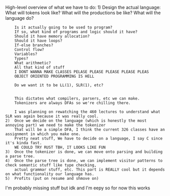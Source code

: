 High-level overview of what we have to do:
    1) Design the actual language:
        What will tokens look like?
        What will the productions be like?
        What will the language do? 
        
        Is it actually going to be used to program?
        If so, what kind of programs and logic should it have?
        Should it have memory allocation?
        Should it have loops?
        If-else branches?
        Control flow?
        Variables?
        Types? 
        What arithmetic? 
        All that kind of stuff
        I DONT WANNA MAKE CLASSES PELASE PLEASE PLEASE PLEASE PLEAS
        OBJECT ORIENTED PROGRAMMING IS HELL
        
        Do we want it to be LL(1), SLR(1), etc?


        This dictates what compilers, parsers, etc we can make. 
        Tokenizers are always DFAs so we're chilling there.

        I was planning on rewatching the 460 lectures to understand what SLR was again because it was really cool.
    2)  Once we decide on the language (which is honestly the most annoying part) we need to make the tokenizer
        That will be a simple DFA, I think the current 326 classes have an assignment in which you make one.
        Pretty neat stuff, We have to decide on a language, I say C since it's kinda fast.
        WE COULD TRY RUST TBH, IT LOOKS LIKE FUN
    3)  Once the tokenizer is done, we can move onto parsing and building a parse tree.
    4)  Once the parse tree is done, we can implement visitor patterns to check semantic stuff like type checking,
        actual grammar stuff, etc. This part is REALLY cool but it depends on what functionality our language has.
    5)  Profits (put on resume and shmove on)

I'm probably missing stuff but idk and I'm eepy so for now this works